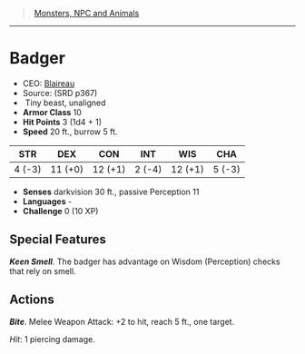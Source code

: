 ﻿---
!MonsterVO
Type: beast
Size: Tiny
Alignment: unaligned
ArmorClass: 10
HitPoints: 3 (1d4 + 1)
Speed: 20 ft., burrow 5 ft.
Strength: ' 4 (-3)'
Dexterity: 11 (+0)
Constitution: 12 (+1)
Intelligence: ' 2 (-4)'
Wisdom: 12 (+1)
Charisma: ' 5 (-3)'
Senses: darkvision 30 ft., passive Perception 11
Languages: '-'
Challenge: 0 (10 XP)
Id: monsters_vo.md#badger
ParentLink: monsters_vo.md#monsters-npc-and-animals
Name: Badger
ParentName: Monsters, NPC and Animals
NameLevel: 1
AltName: '[Blaireau](hd_monsters_blaireau.md)'
Source: (SRD p367)
Attributes: {}
---
> [Monsters, NPC and Animals](srd_monsters.md)

---

# Badger

- CEO: [Blaireau](hd_monsters_blaireau.md)
- Source: (SRD p367)
-  Tiny beast, unaligned
- **Armor Class** 10
- **Hit Points** 3 (1d4 + 1)
- **Speed** 20 ft., burrow 5 ft.

|STR|DEX|CON|INT|WIS|CHA|
|---|---|---|---|---|---|
| 4 (-3)|11 (+0)|12 (+1)| 2 (-4)|12 (+1)| 5 (-3)|

- **Senses** darkvision 30 ft., passive Perception 11
- **Languages** -
- **Challenge** 0 (10 XP)

## Special Features

**_Keen Smell_**. The badger has advantage on Wisdom (Perception) checks that rely on smell.

## Actions

**_Bite_**. Melee Weapon Attack: +2 to hit, reach 5 ft., one target.

_Hit_: 1 piercing damage.

